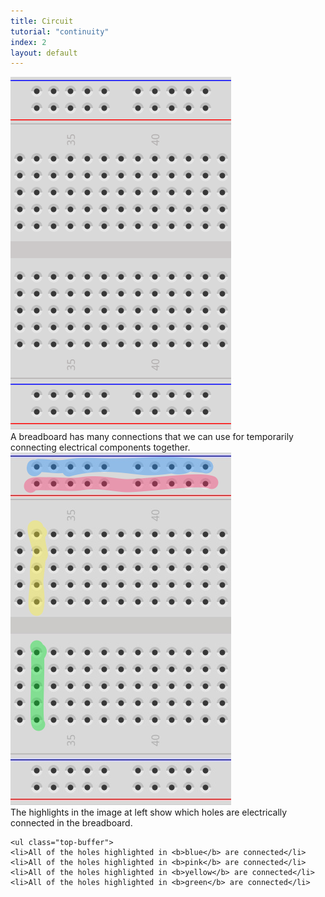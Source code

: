 ```yaml
---
title: Circuit
tutorial: "continuity"
index: 2
layout: default
---
```


<div class="row">
  <div class="col-md-4">
<img src="images/empty-breadboard.png" class="img-responsive" /> 
  </div>
  <div class="col-md-8">
    A breadboard has many connections that we can use for temporarily connecting electrical components together.
  </div>
</div>

<div class="row top-buffer">
  <div class="col-md-4">
<img src="images/empty-breadboard-connections.png" class="img-responsive" /> 
  </div>
  <div class="col-md-8">
    The highlights in the image at left show which holes are electrically connected in the breadboard. 
    
    <ul class="top-buffer">
    <li>All of the holes highlighted in <b>blue</b> are connected</li>
    <li>All of the holes highlighted in <b>pink</b> are connected</li>
    <li>All of the holes highlighted in <b>yellow</b> are connected</li>
    <li>All of the holes highlighted in <b>green</b> are connected</li>
  </ul>
  
  </div>
</div>

